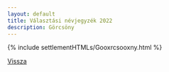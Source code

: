 ```yaml
---
layout: default
title: Választási névjegyzék 2022
description: Görcsöny
---
```


{% include settlementHTMLs/Gooxrcsooxny.html %}

[Vissza](../)